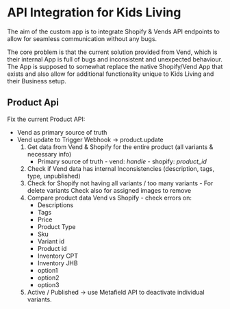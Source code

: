 # API Integration for Kids Living

The aim of the custom app is to integrate Shopify & Vends API endpoints to allow for
seamless communication without any bugs.

The core problem is that the current solution provided from Vend, which is their internal
App is full of bugs and inconsistent and unexpected behaviour. The App is supposed to
somewhat replace the native Shopify/Vend App that exists and also allow for additional
functionality unique to Kids Living and their Business setup.

## Product Api

Fix the current Product API:

- Vend as primary source of truth
- Vend update to Trigger Webhook -> product.update
    1. Get data from Vend & Shopify for the entire product (all variants & necessary info)
        - Primary source of truth - vend: _handle_ - shopify: _product_id_
    2. Check if Vend data has internal Inconsistencies (description, tags, type,
       unpublished)
    3. Check for Shopify not having all variants / too many variants - For delete 
       variants Check also for assigned images to remove
    4. Compare product data Vend vs Shopify - check errors on:
        - Descriptions
        - Tags
        - Price
        - Product Type
        - Sku
        - Variant id
        - Product id
        - Inventory CPT
        - Inventory JHB
        - option1
        - option2
        - option3
    5. Active / Published -> use Metafield API to deactivate individual variants.